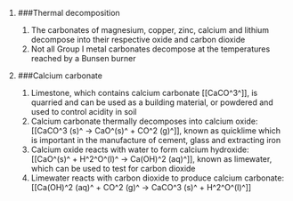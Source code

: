 1. ###Thermal decomposition

    1. The carbonates of magnesium, copper, zinc, calcium and lithium decompose into their respective oxide and carbon dioxide
    2. Not all Group I metal carbonates decompose at the temperatures reached by a Bunsen burner
2. ###Calcium carbonate

    1. Limestone, which contains calcium carbonate [[CaCO^3^]], is quarried and can be used as a building material, or powdered and used to control acidity in soil
    2. Calcium carbonate thermally decomposes into calcium oxide: [[CaCO^3 (s)^ → CaO^(s)^ + CO^2 (g)^]], known as quicklime which is important in the manufacture of cement, glass and extracting iron
    3. Calcium oxide reacts with water to form calcium hydroxide: [[CaO^(s)^ + H^2^O^(l)^ → Ca(OH)^2 (aq)^]], known as limewater, which can be used to test for carbon dioxide
    4. Limewater reacts with carbon dioxide to produce calcium carbonate: [[Ca(OH)^2 (aq)^ + CO^2 (g)^ → CaCO^3 (s)^ + H^2^O^(l)^]]
